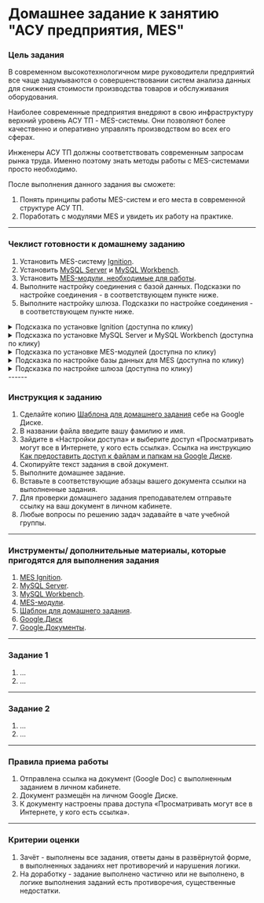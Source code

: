 # Домашнее задание к занятию "АСУ предприятия, MES"

### Цель задания

В современном высокотехнологичном мире руководители предприятий все чаще задумываются о совершенствовании систем анализа данных для снижения стоимости производства товаров и обслуживания оборудования.

Наиболее современные предприятия внедряют в свою инфраструктуру верхний уровень АСУ ТП - MES-системы. Они позволяют более качественно и оперативно управлять производством во всех его сферах.

Инженеры АСУ ТП должны соответствовать современным запросам рынка труда. Именно поэтому знать методы работы с MES-системами просто необходимо. 

После выполнения данного задания вы сможете:

1. Понять принципы работы MES-систем и его места в современной структуре АСУ ТП.
2. Поработать с модулями MES и увидеть их работу на практике.

------

### Чеклист готовности к домашнему заданию

1. Установить MES-систему [Ignition](https://inductiveautomation.com/downloads/).
2. Установить [MySQL Server](https://dev.mysql.com/downloads/windows/installer/8.0.html) и [MySQL Workbench](https://dev.mysql.com/downloads/workbench/).
3. Установить [MES-модули, необходимые для работы](https://www.sepasoft.com/downloads/). 
4. Выполните настройку соединения с базой данных. Подсказки по настройке соединения - в соответствующем пункте ниже.
5. Выполните настройку шлюза. Подсказки по настройке соединения - в соответствующем пункте ниже.

<details>
 <summary>Подсказка по установке Ignition (доступна по клику)</summary>
 
Установка Ignition вполне стандартная и не имеет сложностей в реализации. Перейдите по [ссылке](https://inductiveautomation.com/downloads/) и выберите пункт "Download for Windows".
 
 ![image](https://github.com/netology-code/pib-homeworks/blob/main/9.1/MES_4.png)
 
 Таким образом вы скачаете файл ignition-8.1.19-windows-64-installer.exe. После этого запустите его и пройдите стандартную процедуру установки.

</details>

<details>
 <summary>Подсказка по установке MySQL Server и MySQL Workbench (доступна по клику)</summary>

MySQL Server и MySQL Workbench - это компоненты для работы с базами данных. Для установки MySQL Server перейдите по [ссылке](https://dev.mysql.com/downloads/windows/installer/8.0.html) на страницу установки программы. Далее в выпадающем меню выберите вашу операционную систему и тип дистрибутива - **WEB-пакет** (устанавливается по сети Интернет) или **стандартный инсталяционный пакет** (имеет больший размер, однако для установки не требует подключение к сети Интернет) и нажмите на соответствующую кнопку **"DOWNLOAD"**.
 
 ![image](https://github.com/netology-code/pib-homeworks/blob/main/9.1/MES_3.png)
 
 Далее пройдите стандартную процедуру установки MySQL Server.
 
 После этого установите MySQL Workbench. Для этого перейдите по [ссылке](https://dev.mysql.com/downloads/workbench/) на страницу установки программы. Далее в выпадающем меню выберите вашу операционную систему и нажмите на кнопку **"DOWNLOAD"**.
 
 ![image](https://github.com/netology-code/pib-homeworks/blob/main/9.1/MES_1.png)
 
  Далее пройдите стандартную процедуру установки MySQL Workbench.

</details>

<details>
 <summary>Подсказка по установке MES-модулей (доступна по клику)</summary>
 
Модули для Ignition доступны по [ссылке](https://www.sepasoft.com/downloads/). Разверните список **MES Platform 3.0 Stable Release**.
 
 ![image](https://github.com/netology-code/pib-homeworks/blob/main/9.1/MES_2.png)
 
Все модули представлены в формате *.modl. После их скачивания вы сможете установить их в вашу MES-систему.
 
**Необходимые модули:**
 1. **PRODUCTION MODULE** (в первую очередь!)
 2. **BATCH PROCEDURE**
 3. **OEE DOWNTIME**
 4. **TRACK & TRACE**
 5. **SETTINGS & CHANGEOVER**
 6. **SPC**
 7. **DOCUMENT MANAGER**
 


</details>

<details>
 <summary>Подсказка по настройке базы данных для MES (доступна по клику)</summary>



</details>

<details>
 <summary>Подсказка по настройке шлюза (доступна по клику)</summary>



</details>
------

### Инструкция к заданию

1. Сделайте копию [Шаблона для домашнего задания](https://docs.google.com/document/d/1X7oGpqV1liW_kXRb9Mk8ZsrcQD8rnx7cphRToOjyznw/edit?usp=sharing) себе на Google Диске.
2. В названии файла введите вашу фамилию и имя.
3. Зайдите в «Настройки доступа» и выберите доступ «Просматривать могут все в Интернете, у кого есть ссылка». Ссылка на инструкцию [Как предоставить доступ к файлам и папкам на Google Диске](https://support.google.com/docs/answer/2494822?hl=ru&co=GENIE.Platform%3DDesktop).
4. Скопируйте текст задания в свой документ.
5. Выполните домашнее задание.
6. Вставьте в соответствующие абзацы вашего документа ссылки на выполненные задания.
7. Для проверки домашнего задания преподавателем отправьте ссылку на ваш документ в личном кабинете.
8. Любые вопросы по решению задач задавайте в чате учебной группы.

------

### Инструменты/ дополнительные материалы, которые пригодятся для выполнения задания

1. [MES Ignition](https://inductiveautomation.com/downloads/). 
2. [MySQL Server](https://dev.mysql.com/downloads/windows/installer/8.0.html).
3. [MySQL Workbench](https://dev.mysql.com/downloads/workbench/).  
4. [MES-модули](https://www.sepasoft.com/downloads/). 
5. [Шаблон для домашнего задания](https://docs.google.com/document/d/1X7oGpqV1liW_kXRb9Mk8ZsrcQD8rnx7cphRToOjyznw/edit?usp=sharing).
6. [Google.Диск](https://drive.google.com/drive/my-drive)
7. [Google.Документы](https://docs.google.com/document/u/0/?tgif=d).

------

### Задание 1

1. ...
2. ...

------

### Задание 2

1. ...
2. ...

------

### Правила приема работы

1. Отправлена ссылка на документ (Google Doc) с выполненным заданием в личном кабинете.
2. Документ размещён на личном Google Диске.
3. К документу настроены права доступа «Просматривать могут все в Интернете, у кого есть ссылка».

------

### Критерии оценки

1. Зачёт - выполнены все задания, ответы даны в развёрнутой форме, в выполненных заданиях нет противоречий и нарушения логики.
2. На доработку - задание выполнено частично или не выполнено, в логике выполнения заданий есть противоречия, существенные недостатки.
